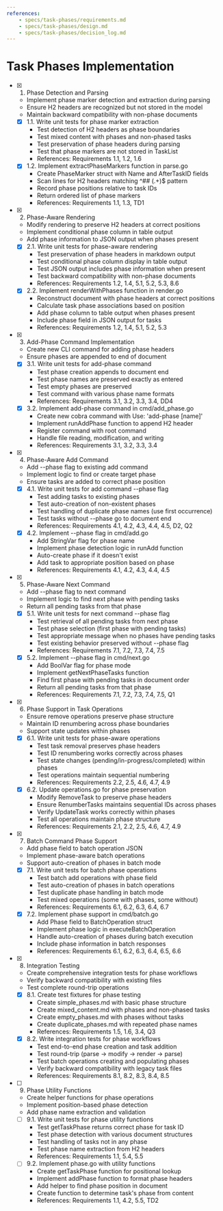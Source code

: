 ```yaml
---
references:
    - specs/task-phases/requirements.md
    - specs/task-phases/design.md
    - specs/task-phases/decision_log.md
---
```

# Task Phases Implementation

- [x] 1. Phase Detection and Parsing
  - Implement phase marker detection and extraction during parsing
  - Ensure H2 headers are recognized but not stored in the model
  - Maintain backward compatibility with non-phase documents
  - [x] 1.1. Write unit tests for phase marker extraction
    - Test detection of H2 headers as phase boundaries
    - Test mixed content with phases and non-phased tasks
    - Test preservation of phase headers during parsing
    - Test that phase markers are not stored in TaskList
    - References: Requirements 1.1, 1.2, 1.6
  - [x] 1.2. Implement extractPhaseMarkers function in parse.go
    - Create PhaseMarker struct with Name and AfterTaskID fields
    - Scan lines for H2 headers matching ^## (.+)$ pattern
    - Record phase positions relative to task IDs
    - Return ordered list of phase markers
    - References: Requirements 1.1, 1.3, TD1

- [x] 2. Phase-Aware Rendering
  - Modify rendering to preserve H2 headers at correct positions
  - Implement conditional phase column in table output
  - Add phase information to JSON output when phases present
  - [x] 2.1. Write unit tests for phase-aware rendering
    - Test preservation of phase headers in markdown output
    - Test conditional phase column display in table output
    - Test JSON output includes phase information when present
    - Test backward compatibility with non-phase documents
    - References: Requirements 1.2, 1.4, 5.1, 5.2, 5.3, 8.6
  - [x] 2.2. Implement renderWithPhases function in render.go
    - Reconstruct document with phase headers at correct positions
    - Calculate task phase associations based on position
    - Add phase column to table output when phases present
    - Include phase field in JSON output for tasks
    - References: Requirements 1.2, 1.4, 5.1, 5.2, 5.3

- [x] 3. Add-Phase Command Implementation
  - Create new CLI command for adding phase headers
  - Ensure phases are appended to end of document
  - [x] 3.1. Write unit tests for add-phase command
    - Test phase creation appends to document end
    - Test phase names are preserved exactly as entered
    - Test empty phases are preserved
    - Test command with various phase name formats
    - References: Requirements 3.1, 3.2, 3.3, 3.4, DD4
  - [x] 3.2. Implement add-phase command in cmd/add_phase.go
    - Create new cobra command with Use: 'add-phase [name]'
    - Implement runAddPhase function to append H2 header
    - Register command with root command
    - Handle file reading, modification, and writing
    - References: Requirements 3.1, 3.2, 3.3, 3.4

- [x] 4. Phase-Aware Add Command
  - Add --phase flag to existing add command
  - Implement logic to find or create target phase
  - Ensure tasks are added to correct phase position
  - [x] 4.1. Write unit tests for add command --phase flag
    - Test adding tasks to existing phases
    - Test auto-creation of non-existent phases
    - Test handling of duplicate phase names (use first occurrence)
    - Test tasks without --phase go to document end
    - References: Requirements 4.1, 4.2, 4.3, 4.4, 4.5, D2, Q2
  - [x] 4.2. Implement --phase flag in cmd/add.go
    - Add StringVar flag for phase name
    - Implement phase detection logic in runAdd function
    - Auto-create phase if it doesn't exist
    - Add task to appropriate position based on phase
    - References: Requirements 4.1, 4.2, 4.3, 4.4, 4.5

- [x] 5. Phase-Aware Next Command
  - Add --phase flag to next command
  - Implement logic to find next phase with pending tasks
  - Return all pending tasks from that phase
  - [x] 5.1. Write unit tests for next command --phase flag
    - Test retrieval of all pending tasks from next phase
    - Test phase selection (first phase with pending tasks)
    - Test appropriate message when no phases have pending tasks
    - Test existing behavior preserved without --phase flag
    - References: Requirements 7.1, 7.2, 7.3, 7.4, 7.5
  - [x] 5.2. Implement --phase flag in cmd/next.go
    - Add BoolVar flag for phase mode
    - Implement getNextPhaseTasks function
    - Find first phase with pending tasks in document order
    - Return all pending tasks from that phase
    - References: Requirements 7.1, 7.2, 7.3, 7.4, 7.5, Q1

- [x] 6. Phase Support in Task Operations
  - Ensure remove operations preserve phase structure
  - Maintain ID renumbering across phase boundaries
  - Support state updates within phases
  - [x] 6.1. Write unit tests for phase-aware operations
    - Test task removal preserves phase headers
    - Test ID renumbering works correctly across phases
    - Test state changes (pending/in-progress/completed) within phases
    - Test operations maintain sequential numbering
    - References: Requirements 2.2, 2.5, 4.6, 4.7, 4.9
  - [x] 6.2. Update operations.go for phase preservation
    - Modify RemoveTask to preserve phase headers
    - Ensure RenumberTasks maintains sequential IDs across phases
    - Verify UpdateTask works correctly within phases
    - Test all operations maintain phase structure
    - References: Requirements 2.1, 2.2, 2.5, 4.6, 4.7, 4.9

- [x] 7. Batch Command Phase Support
  - Add phase field to batch operation JSON
  - Implement phase-aware batch operations
  - Support auto-creation of phases in batch mode
  - [x] 7.1. Write unit tests for batch phase operations
    - Test batch add operations with phase field
    - Test auto-creation of phases in batch operations
    - Test duplicate phase handling in batch mode
    - Test mixed operations (some with phases, some without)
    - References: Requirements 6.1, 6.2, 6.3, 6.4, 6.7
  - [x] 7.2. Implement phase support in cmd/batch.go
    - Add Phase field to BatchOperation struct
    - Implement phase logic in executeBatchOperation
    - Handle auto-creation of phases during batch execution
    - Include phase information in batch responses
    - References: Requirements 6.1, 6.2, 6.3, 6.4, 6.5, 6.6

- [x] 8. Integration Testing
  - Create comprehensive integration tests for phase workflows
  - Verify backward compatibility with existing files
  - Test complete round-trip operations
  - [x] 8.1. Create test fixtures for phase testing
    - Create simple_phases.md with basic phase structure
    - Create mixed_content.md with phases and non-phased tasks
    - Create empty_phases.md with phases without tasks
    - Create duplicate_phases.md with repeated phase names
    - References: Requirements 1.5, 1.6, 3.4, Q3
  - [x] 8.2. Write integration tests for phase workflows
    - Test end-to-end phase creation and task addition
    - Test round-trip (parse -> modify -> render -> parse)
    - Test batch operations creating and populating phases
    - Verify backward compatibility with legacy task files
    - References: Requirements 8.1, 8.2, 8.3, 8.4, 8.5

- [ ] 9. Phase Utility Functions
  - Create helper functions for phase operations
  - Implement position-based phase detection
  - Add phase name extraction and validation
  - [ ] 9.1. Write unit tests for phase utility functions
    - Test getTaskPhase returns correct phase for task ID
    - Test phase detection with various document structures
    - Test handling of tasks not in any phase
    - Test phase name extraction from H2 headers
    - References: Requirements 1.1, 5.4, 5.5
  - [ ] 9.2. Implement phase.go with utility functions
    - Create getTaskPhase function for positional lookup
    - Implement addPhase function to format phase headers
    - Add helper to find phase position in document
    - Create function to determine task's phase from content
    - References: Requirements 1.1, 4.2, 5.5, TD2
